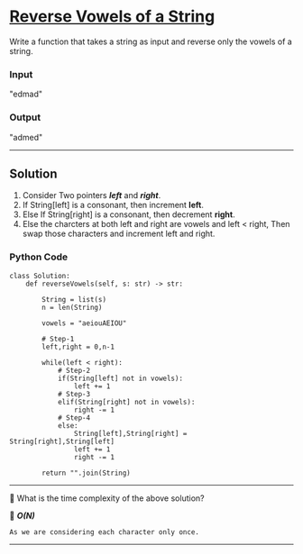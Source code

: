 # [Reverse Vowels of a String](https://leetcode.com/problems/reverse-vowels-of-a-string/)

Write a function that takes a string as input and reverse only the vowels of a string.

### Input

"edmad"

### Output

"admed"

---------------------------------------------------------------------------

## Solution

1. Consider Two pointers ***left*** and ***right***.
2. If String[left] is a consonant, then increment **left**.
3. Else If String[right] is a consonant, then decrement **right**.
4. Else the charcters at both left and right are vowels and left < right, Then swap those characters and increment left and right.

### Python Code

    class Solution:
        def reverseVowels(self, s: str) -> str:

            String = list(s)
            n = len(String)

            vowels = "aeiouAEIOU"

            # Step-1
            left,right = 0,n-1

            while(left < right):
                # Step-2
                if(String[left] not in vowels):
                    left += 1
                # Step-3
                elif(String[right] not in vowels):
                    right -= 1
                # Step-4
                else:
                    String[left],String[right] = String[right],String[left]
                    left += 1
                    right -= 1

            return "".join(String)

---------------------


🎯 What is the time complexity of the above solution?

📝 ***O(N)***

    As we are considering each character only once.
    
-------------------------------------
